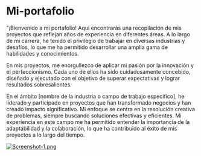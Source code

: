 # Mi-portafolio
"¡Bienvenido a mi portafolio! Aquí encontrarás una recopilación de mis proyectos que reflejan años de experiencia en diferentes áreas. A lo largo de mi carrera, he tenido el privilegio de trabajar en diversas industrias y desafíos, lo que me ha permitido desarrollar una amplia gama de habilidades y conocimientos.

En mis proyectos, me enorgullezco de aplicar mi pasión por la innovación y el perfeccionismo. Cada uno de ellos ha sido cuidadosamente concebido, diseñado y ejecutado con el objetivo de superar expectativas y lograr resultados sobresalientes.

En el ámbito [nombre de la industria o campo de trabajo específico], he liderado y participado en proyectos que han transformado negocios y han creado impacto significativo. Mi enfoque se centra en la resolución creativa de problemas, siempre buscando soluciones efectivas y eficientes. Mi experiencia en este campo me ha permitido entender la importancia de la adaptabilidad y la colaboración, lo que ha contribuido al éxito de mis proyectos a lo largo del tiempo.

[![Screenshot-1.png](https://i.postimg.cc/PqnKqrBy/Screenshot-1.png)](https://postimg.cc/tsDFSyRn)
